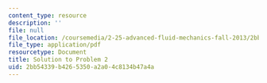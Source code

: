 ```yaml
---
content_type: resource
description: ''
file: null
file_location: /coursemedia/2-25-advanced-fluid-mechanics-fall-2013/2bb54339b4265350a2a04c8134b47a4a_MIT2_25F13_Fin_2004_Q2Sol.pdf
file_type: application/pdf
resourcetype: Document
title: Solution to Problem 2
uid: 2bb54339-b426-5350-a2a0-4c8134b47a4a
---
```

